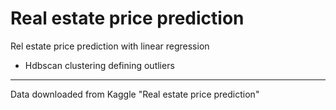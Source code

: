 # Real estate price prediction
Rel estate price prediction with linear regression
- Hdbscan clustering defining outliers

_______
Data downloaded from Kaggle "Real estate price prediction"

